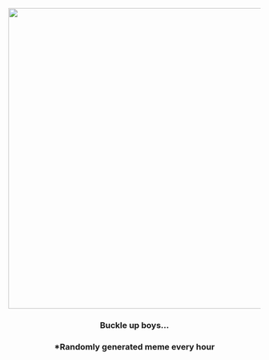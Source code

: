 <p align="center">
        <img src="https://i.redd.it/qjxwh0a7p70a1.jpg" width="600" height="600">
        </p>
        <h3 align="center">Buckle up boys…</h3>
        <h3 align="center">*Randomly generated meme every hour</h3>
    